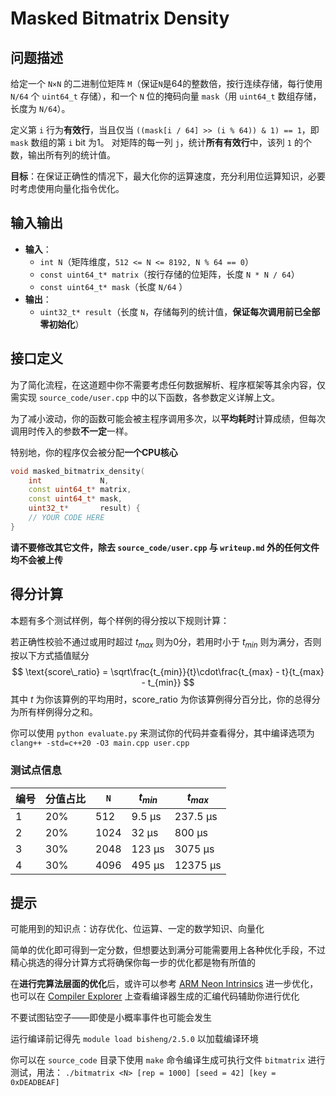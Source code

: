 # Masked Bitmatrix Density

## 问题描述

给定一个 `N×N` 的二进制位矩阵 `M`（保证`N`是64的整数倍，按行连续存储，每行使用 `N/64` 个 `uint64_t` 存储），和一个 `N` 位的掩码向量 `mask`（用 `uint64_t` 数组存储，长度为 `N/64`）。

定义第 `i` 行为**有效行**，当且仅当 `((mask[i / 64] >> (i % 64)) & 1) == 1`，即 `mask` 数组的第 `i` bit 为1。
对矩阵的每一列 `j`，统计**所有有效行**中，该列 `1` 的个数，输出所有列的统计值。

**目标**：在保证正确性的情况下，最大化你的运算速度，充分利用位运算知识，必要时考虑使用向量化指令优化。

## 输入输出

- **输入**：
  - `int N`（矩阵维度，`512 <= N <= 8192, N % 64 == 0`）
  - `const uint64_t* matrix`（按行存储的位矩阵，长度 `N * N / 64`）
  - `const uint64_t* mask`（长度 `N/64` ）
- **输出**：
  - `uint32_t* result`（长度 `N`，存储每列的统计值，**保证每次调用前已全部零初始化**）

## 接口定义

为了简化流程，在这道题中你不需要考虑任何数据解析、程序框架等其余内容，仅需实现 `source_code/user.cpp` 中的以下函数，各参数定义详解上文。

为了减小波动，你的函数可能会被主程序调用多次，以**平均耗时**计算成绩，但每次调用时传入的参数**不一定**一样。

特别地，你的程序仅会被分配**一个CPU核心**
```cpp
void masked_bitmatrix_density(
	int             N,
	const uint64_t* matrix,
	const uint64_t* mask,
	uint32_t*       result) {
	// YOUR CODE HERE
}
```

**请不要修改其它文件，除去 `source_code/user.cpp` 与 `writeup.md` 外的任何文件均不会被上传**

## 得分计算

本题有多个测试样例，每个样例的得分按以下规则计算：

若正确性校验不通过或用时超过 $t_{max}$ 则为0分，若用时小于 $t_{min}$ 则为满分，否则按以下方式插值赋分
$$
\text{score\_ratio} = \sqrt\frac{t_{min}}{t}\cdot\frac{t_{max} - t}{t_{max} - t_{min}}
$$
其中 $t$ 为你该算例的平均用时，$\text{score\_ratio}$ 为你该算例得分百分比，你的总得分为所有样例得分之和。

你可以使用 `python evaluate.py` 来测试你的代码并查看得分，其中编译选项为 `clang++ -std=c++20 -O3 main.cpp user.cpp`

### 测试点信息

| 编号 | 分值占比 | `N`  | $t_{min}$ | $t_{max}$ |
| ---- | -------- | ---- | --------- | --------- |
| 1    | 20%      | 512  | 9.5 μs    | 237.5 μs  |
| 2    | 20%      | 1024 | 32 μs     | 800 μs    |
| 3    | 30%      | 2048 | 123 μs    | 3075 μs   |
| 4    | 30%      | 4096 | 495 μs    | 12375 μs  |

## 提示

可能用到的知识点：访存优化、位运算、一定的数学知识、向量化

简单的优化即可得到一定分数，但想要达到满分可能需要用上各种优化手段，不过精心挑选的得分计算方式将确保你每一步的优化都是物有所值的

在**进行完算法层面的优化**后，或许可以参考 [ARM Neon Intrinsics](https://github.com/rogerou/Arm-neon-intrinsics) 进一步优化，也可以在 [Compiler Explorer](https://godbolt.org/) 上查看编译器生成的汇编代码辅助你进行优化

不要试图钻空子——即使是小概率事件也可能会发生

运行编译前记得先 `module load bisheng/2.5.0` 以加载编译环境

你可以在 `source_code` 目录下使用 `make` 命令编译生成可执行文件 `bitmatrix` 进行测试，用法： `./bitmatrix <N> [rep = 1000] [seed = 42] [key = 0xDEADBEAF]`

